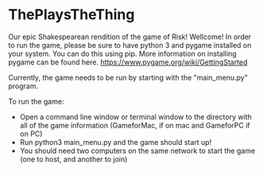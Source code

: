 # ThePlaysTheThing
Our epic Shakespearean rendition of the game of Risk!
Wellcome!
In order to run the game, please be sure to have python 3 and pygame installed on your system. You can do this using pip.
More information on installing pygame can be found here. https://www.pygame.org/wiki/GettingStarted

Currently, the game needs to be run by starting with the "main_menu.py" program.

To run the game:
  - Open a command line window or terminal window to the directory with all of the game information (GameforMac, if on mac and GameforPC if on PC)
  - Run python3 main_menu.py and the game should start up!
  - You should need two computers on the same network to start the game (one to host, and another to join)
